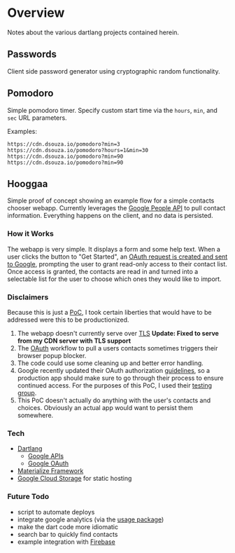# Overview
Notes about the various dartlang projects contained herein.

## Passwords
Client side password generator using cryptographic random functionality.

## Pomodoro
Simple pomodoro timer. Specify custom start time via the `hours`, `min`, and `sec` URL parameters.

Examples:
```
https://cdn.dsouza.io/pomodoro?min=3
https://cdn.dsouza.io/pomodoro?hours=1&min=30
https://cdn.dsouza.io/pomodoro?min=90
https://cdn.dsouza.io/pomodoro?min=90
```

## Hooggaa
Simple proof of concept showing an example flow for a simple contacts chooser webapp. Currently leverages the [Google People API](https://developers.google.com/people/) to pull contact information. Everything happens on the client, and no data is persisted.

### How it Works
The webapp is very simple. It displays a form and some help text. When a user clicks the button to "Get Started", an [OAuth request is created and sent to Google](https://developers.google.com/oauthplayground/
), prompting the user to grant read-only access to their contact list. Once access is granted, the contacts are read in and turned into a selectable list for the user to choose which ones they would like to import.

### Disclaimers
Because this is just a [PoC](https://en.wikipedia.org/wiki/Proof_of_concept), I took certain liberties that would have to be addressed were this to be productionized.
1. The webapp doesn't currently serve over [TLS](https://en.wikipedia.org/wiki/Transport_Layer_Security) **Update: Fixed to serve from my CDN server with TLS support**
2. The [OAuth](https://en.wikipedia.org/wiki/OAuth) workflow to pull a users contacts sometimes triggers their browser popup blocker.
3. The code could use some cleaning up and better error handling.
4. Google recently updated their OAuth authorization [guidelines](https://developers.googleblog.com/2017/05/updating-developer-identity-guidelines.html), so a production app should make sure to go through their process to ensure continued access. For the purposes of this PoC, I used their [testing group](https://groups.google.com/forum/#!forum/risky-access-by-unreviewed-apps
).
5. This PoC doesn't actually do anything with the user's contacts and choices. Obviously an actual app would want to persist them somewhere.

### Tech
- [Dartlang](https://www.dartlang.org/)
  - [Google APIs](https://pub.dartlang.org/packages/googleapis)
  - [Google OAuth](https://pub.dartlang.org/packages/googleapis_auth)
- [Materialize Framework](http://materializecss.com/)
- [Google Cloud Storage](https://cloud.google.com/storage/) for static hosting

### Future Todo
- script to automate deploys
- integrate google analytics (via the [usage package](https://pub.dartlang.org/packages/usage))
- make the dart code more idiomatic
- search bar to quickly find contacts
- example integration with [Firebase](https://firebase.google.com/)

